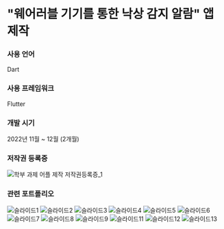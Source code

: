# "웨어러블 기기를 통한 낙상 감지 알람" 앱 제작

### 사용 언어
Dart

### 사용 프레임워크
Flutter

### 개발 시기
2022년 11월 ~ 12월 (2개월)

### 저작권 등록증
![학부 과제 어플 제작  저작권등록증_1](https://user-images.githubusercontent.com/70440577/230867876-8468038e-98e5-4104-9b08-bb505453a851.png)

### 관련 포트폴리오
![슬라이드1](https://user-images.githubusercontent.com/70440577/231114211-e884b6f6-cbc1-4e1f-b55c-cd9f169e99a8.JPG)
![슬라이드2](https://user-images.githubusercontent.com/70440577/231077848-8d90f7b6-96f2-43c1-a939-a08e0d5d20d1.JPG)
![슬라이드3](https://user-images.githubusercontent.com/70440577/231077850-4fcfc6cf-abf7-4f9a-872f-de701a24d0b8.JPG)
![슬라이드4](https://user-images.githubusercontent.com/70440577/231077855-4830f51f-0754-4383-93f7-b7b79e2bd2a5.JPG)
![슬라이드5](https://user-images.githubusercontent.com/70440577/231077857-0d1bf080-f12c-41e1-b0f1-511656515a5b.JPG)
![슬라이드6](https://user-images.githubusercontent.com/70440577/231077861-5008bf07-9719-4a17-9972-459233817633.JPG)
![슬라이드7](https://user-images.githubusercontent.com/70440577/231077866-ada0aff3-e141-4afa-85f4-ae388c9dedf2.JPG)
![슬라이드8](https://user-images.githubusercontent.com/70440577/231077869-81173eb0-afc1-4da7-8392-24347fb11222.JPG)
![슬라이드9](https://user-images.githubusercontent.com/70440577/231077873-231b93db-644b-41ed-a6e7-5e48b4b05adc.JPG)
![슬라이드11](https://user-images.githubusercontent.com/70440577/231078007-4fb3701c-5d98-4401-a272-94d0372a3914.JPG)
![슬라이드12](https://user-images.githubusercontent.com/70440577/231078011-bd772c01-76cb-47b6-ba9b-b945a20df8f6.JPG)
![슬라이드13](https://user-images.githubusercontent.com/70440577/231078015-e58ffc8b-bd90-412e-8461-1662ebf87c1d.JPG)
